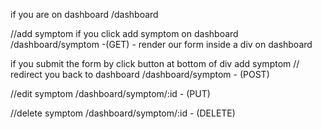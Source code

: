 

if you are on dashboard
/dashboard

//add symptom
if you click add symptom on dashboard
/dashboard/symptom -(GET) - render our form inside a div on dashboard

if you submit the form by click button at bottom of div add symptom // redirect you back to dashboard
/dashboard/symptom - (POST)

//edit symptom
/dashboard/symptom/:id - (PUT)

//delete symptom
/dashboard/symptom/:id - (DELETE)





